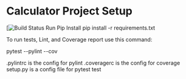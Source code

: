 # Calculator Project Setup
[![Build Status](https://app.travis-ci.com/github/sravyamyla/cal2_divisiontest/jobs/546219129)
Run Pip Install
pip install -r requirements.txt

To run tests, Lint, and Coverage report use this command:

pytest  --pylint --cov

.pylintrc is the config for pylint
.coveragerc is the config for coverage
setup.py is a config file for pytest
test
